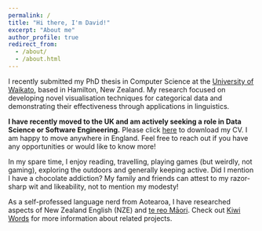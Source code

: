 ```yaml
---
permalink: /
title: "Hi there, I'm David!"
excerpt: "About me"
author_profile: true
redirect_from: 
  - /about/
  - /about.html
---
```



I recently submitted my PhD thesis in Computer Science at the [University of Waikato](https://www.waikato.ac.nz/), based in Hamilton, New Zealand. My research focused on developing novel visualisation techniques for categorical data and demonstrating their effectiveness through applications in linguistics.

**I have recently moved to the UK and am actively seeking a role in Data Science or Software Engineering.** Please click [here](http://dgt12.github.io/files/trye_cv.pdf) to download my CV. I am happy to move anywhere in England. Feel free to reach out if you have any opportunities or would like to know more! 

In my spare time, I enjoy reading, travelling, playing games (but weirdly, not gaming), exploring the outdoors and generally keeping active. Did I mention I have a chocolate addiction? 
My family and friends can attest to my razor-sharp wit and likeability, not to mention my modesty!

As a self-professed language nerd from Aotearoa, I have researched aspects of New Zealand English (NZE) and [te reo Māori](http://www.maorilanguage.info/mao_lang_desc1.html). Check out [Kiwi Words](https://kiwiwords.cms.waikato.ac.nz/) for more information about related projects.
